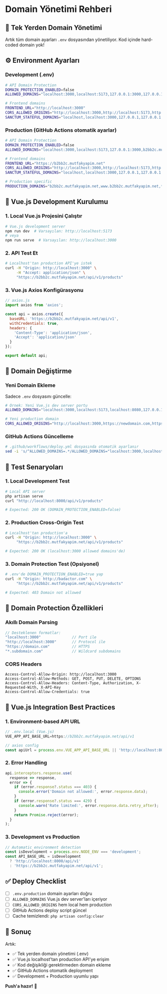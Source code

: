 # Domain Yönetimi Rehberi

## 🎯 Tek Yerden Domain Yönetimi

Artık tüm domain ayarları `.env` dosyasından yönetiliyor. Kod içinde hard-coded domain yok!

## ⚙️ Environment Ayarları

### Development (.env)
```bash
# API Domain Protection
DOMAIN_PROTECTION_ENABLED=false
ALLOWED_DOMAINS="localhost:3000,localhost:5173,127.0.0.1:3000,127.0.0.1:5173"

# Frontend domains
FRONTEND_URL="http://localhost:3000"
CORS_ALLOWED_ORIGINS="http://localhost:3000,http://localhost:5173,http://127.0.0.1:3000"
SANCTUM_STATEFUL_DOMAINS="localhost,localhost:3000,127.0.0.1,127.0.0.1:3000"
```

### Production (GitHub Actions otomatik ayarlar)
```bash
# API Domain Protection
DOMAIN_PROTECTION_ENABLED=false
ALLOWED_DOMAINS="localhost:3000,localhost:5173,127.0.0.1:3000,b2bb2c.mutfakyapim.net"

# Frontend domains
FRONTEND_URL="https://b2bb2c.mutfakyapim.net"
CORS_ALLOWED_ORIGINS="http://localhost:3000,http://localhost:5173,http://127.0.0.1:3000,https://b2bb2c.mutfakyapim.net"
SANCTUM_STATEFUL_DOMAINS="localhost,localhost:3000,127.0.0.1,127.0.0.1:3000,b2bb2c.mutfakyapim.net"

# Production specific
PRODUCTION_DOMAINS="b2bb2c.mutfakyapim.net,www.b2bb2c.mutfakyapim.net,*.mutfakyapim.net"
```

## 🚀 Vue.js Development Kurulumu

### 1. Local Vue.js Projesini Çalıştır
```bash
# Vue.js development server
npm run dev  # Varsayılan: http://localhost:5173
# veya
npm run serve  # Varsayılan: http://localhost:3000
```

### 2. API Test Et
```bash
# Localhost'tan production API'ye istek
curl -H "Origin: http://localhost:3000" \
     -H "Accept: application/json" \
     "https://b2bb2c.mutfakyapim.net/api/v1/products"
```

### 3. Vue.js Axios Konfigürasyonu
```javascript
// axios.js
import axios from 'axios';

const api = axios.create({
  baseURL: 'https://b2bb2c.mutfakyapim.net/api/v1',
  withCredentials: true,
  headers: {
    'Content-Type': 'application/json',
    'Accept': 'application/json'
  }
});

export default api;
```

## 🔧 Domain Değiştirme

### Yeni Domain Ekleme
Sadece `.env` dosyasını güncelle:

```bash
# Örnek: Yeni Vue.js dev server portu
ALLOWED_DOMAINS="localhost:3000,localhost:5173,localhost:8080,127.0.0.1:3000,b2bb2c.mutfakyapim.net"

# Yeni production domain
CORS_ALLOWED_ORIGINS="http://localhost:3000,https://newdomain.com,https://b2bb2c.mutfakyapim.net"
```

### GitHub Actions Güncelleme
```bash
# .github/workflows/deploy.yml dosyasında otomatik ayarlanır
sed -i 's/^ALLOWED_DOMAINS=.*/ALLOWED_DOMAINS="localhost:3000,localhost:5173,127.0.0.1:3000,newdomain.com"/' .env
```

## 🧪 Test Senaryoları

### 1. Local Development Test
```bash
# Local API server
php artisan serve
curl "http://localhost:8000/api/v1/products"

# Expected: 200 OK (DOMAIN_PROTECTION_ENABLED=false)
```

### 2. Production Cross-Origin Test
```bash
# Localhost'tan production'a
curl -H "Origin: http://localhost:3000" \
     "https://b2bb2c.mutfakyapim.net/api/v1/products"

# Expected: 200 OK (localhost:3000 allowed domains'de)
```

### 3. Domain Protection Test (Opsiyonel)
```bash
# .env'de DOMAIN_PROTECTION_ENABLED=true yap
curl -H "Origin: http://badactor.com" \
     "https://b2bb2c.mutfakyapim.net/api/v1/products"

# Expected: 403 Domain not allowed
```

## 🔄 Domain Protection Özellikleri

### Akıllı Domain Parsing
```php
// Desteklenen formatlar:
"localhost:3000"              // Port ile
"http://localhost:3000"       // Protocol ile  
"https://domain.com"          // HTTPS
"*.subdomain.com"             // Wildcard subdomains
```

### CORS Headers
```
Access-Control-Allow-Origin: http://localhost:3000
Access-Control-Allow-Methods: GET, POST, PUT, DELETE, OPTIONS
Access-Control-Allow-Headers: Content-Type, Authorization, X-Requested-With, X-API-Key
Access-Control-Allow-Credentials: true
```

## 📱 Vue.js Integration Best Practices

### 1. Environment-based API URL
```javascript
// .env.local (Vue.js)
VUE_APP_API_BASE_URL=https://b2bb2c.mutfakyapim.net/api/v1

// axios config
const apiUrl = process.env.VUE_APP_API_BASE_URL || 'http://localhost:8000/api/v1';
```

### 2. Error Handling
```javascript
api.interceptors.response.use(
  response => response,
  error => {
    if (error.response?.status === 403) {
      console.error('Domain not allowed:', error.response.data);
    }
    if (error.response?.status === 429) {
      console.warn('Rate limited:', error.response.data.retry_after);
    }
    return Promise.reject(error);
  }
);
```

### 3. Development vs Production
```javascript
// Automatic environment detection
const isDevelopment = process.env.NODE_ENV === 'development';
const API_BASE_URL = isDevelopment 
  ? 'http://localhost:8000/api/v1'
  : 'https://b2bb2c.mutfakyapim.net/api/v1';
```

## ✅ Deploy Checklist

- [ ] `.env.production` domain ayarları doğru
- [ ] `ALLOWED_DOMAINS` Vue.js dev server'ları içeriyor
- [ ] `CORS_ALLOWED_ORIGINS` hem local hem production
- [ ] GitHub Actions deploy script güncel
- [ ] Cache temizlendi: `php artisan config:clear`

## 🎯 Sonuç

Artık:
- ✅ Tek yerden domain yönetimi (.env)
- ✅ Vue.js localhost'tan production API'ye erişim
- ✅ Kod değişikliği gerektirmeden domain ekleme
- ✅ GitHub Actions otomatik deployment
- ✅ Development + Production uyumlu yapı

**Push'a hazır!** 🚀